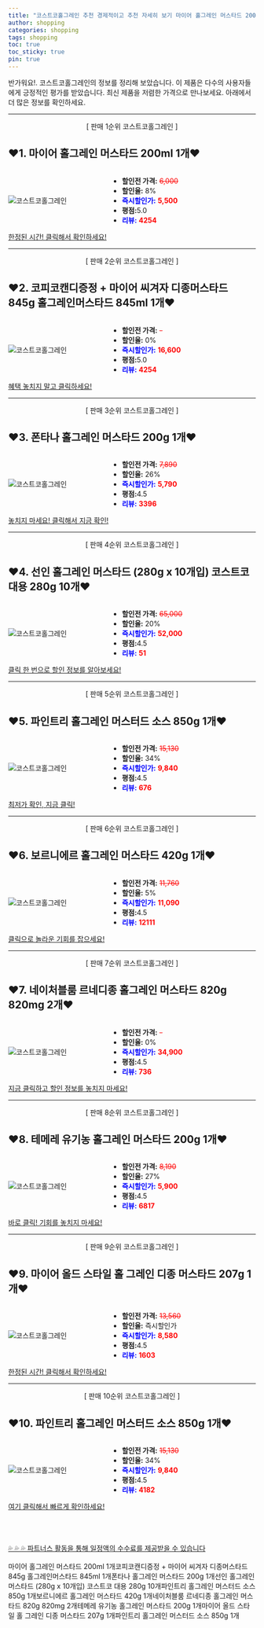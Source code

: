 ```yaml
---
title: "코스트코홀그레인 추천 경제적이고 추천 자세히 보기 마이어 홀그레인 머스타드 200ml 1개"
author: shopping
categories: shopping
tags: shopping
toc: true
toc_sticky: true
pin: true
---
```

반가워요!. 코스트코홀그레인의 정보를 정리해 보았습니다. 이 제품은 다수의 사용자들에게 긍정적인 평가를 받았습니다. 최신 제품을 저렴한 가격으로 만나보세요. 아래에서 더 많은 정보를 확인하세요.

---
<p class="toplist" style="margin: 0 auto; display: block; width: fit-content;">[ 판매 1순위 코스트코홀그레인 ]</p>

<h2><strong>❤️1. 마이어 홀그레인 머스타드 200ml 1개❤️</strong></h2>

<div style="display: flex; align-items: center;">
    <div style="flex: 0.4;">
        <img src="https://thumbnail6.coupangcdn.com/thumbnails/remote/230x230ex/image/retail/images/488114320129399-2a993ccb-4e13-4469-82bf-7cf4e40981ab.jpg" alt="코스트코홀그레인" style="max-width: 100%;">
    </div>
    <div style="flex: 0.6; margin-left: 10px;">
        <ul>
            <li><strong>할인전 가격:</strong> <del style="color: red;">6,000</del></li>
            <li><strong>할인율:</strong> 8%</li>
            <li><span style='color:blue'><strong>즉시할인가:</strong></span> <span style='color:red'><strong>5,500</strong></span></li>
            <li><strong>평점:</strong>5.0</li>
            <li><span style='color:blue'><strong>리뷰:</strong></span> <span style='color:red'><strong>4254</strong></span></li>
        </ul>
    </div>
</div>
<div class="center">
    <a href="https://selin100587.github.io?lptag=AF9450613&subid=githubio&pageKey=6155691030&traceid=V0-153&itemId=1541433&vendorItemId=3001513162" class="myButton">
        한정된 시간! 클릭해서 확인하세요!
    </a>
</div>


---
<p class="toplist" style="margin: 0 auto; display: block; width: fit-content;">[ 판매 2순위 코스트코홀그레인 ]</p>

<h2><strong>❤️2. 코피코캔디증정 + 마이어 씨겨자 디종머스타드 845g 홀그레인머스타드 845ml 1개❤️</strong></h2>

<div style="display: flex; align-items: center;">
    <div style="flex: 0.4;">
        <img src="https://thumbnail6.coupangcdn.com/thumbnails/remote/230x230ex/image/vendor_inventory/48f5/c8d5652ac6429801bd4f86747d34dbe0cbb083fe05509c2260153b44559d.jpg" alt="코스트코홀그레인" style="max-width: 100%;">
    </div>
    <div style="flex: 0.6; margin-left: 10px;">
        <ul>
            <li><strong>할인전 가격:</strong> <del style="color: red;">-</del></li>
            <li><strong>할인율:</strong> 0%</li>
            <li><span style='color:blue'><strong>즉시할인가:</strong></span> <span style='color:red'><strong>16,600</strong></span></li>
            <li><strong>평점:</strong>5.0</li>
            <li><span style='color:blue'><strong>리뷰:</strong></span> <span style='color:red'><strong>4254</strong></span></li>
        </ul>
    </div>
</div>
<div class="center">
    <a href="https://selin100587.github.io?lptag=AF9450613&subid=githubio&pageKey=6155691030&traceid=V0-153&itemId=20572072386&vendorItemId=3433740263" class="myButton">
        혜택 놓치지 말고 클릭하세요!
    </a>
</div>


---
<p class="toplist" style="margin: 0 auto; display: block; width: fit-content;">[ 판매 3순위 코스트코홀그레인 ]</p>

<h2><strong>❤️3. 폰타나 홀그레인 머스타드 200g 1개❤️</strong></h2>

<div style="display: flex; align-items: center;">
    <div style="flex: 0.4;">
        <img src="https://thumbnail9.coupangcdn.com/thumbnails/remote/230x230ex/image/retail/images/389137494184285-76c3ad04-0bbe-49ba-93eb-578779204e94.png" alt="코스트코홀그레인" style="max-width: 100%;">
    </div>
    <div style="flex: 0.6; margin-left: 10px;">
        <ul>
            <li><strong>할인전 가격:</strong> <del style="color: red;">7,890</del></li>
            <li><strong>할인율:</strong> 26%</li>
            <li><span style='color:blue'><strong>즉시할인가:</strong></span> <span style='color:red'><strong>5,790</strong></span></li>
            <li><strong>평점:</strong>4.5</li>
            <li><span style='color:blue'><strong>리뷰:</strong></span> <span style='color:red'><strong>3396</strong></span></li>
        </ul>
    </div>
</div>
<div class="center">
    <a href="https://selin100587.github.io?lptag=AF9450613&subid=githubio&pageKey=6072397468&traceid=V0-153&itemId=11216979835&vendorItemId=70598642817" class="myButton">
        놓치지 마세요! 클릭해서 지금 확인!
    </a>
</div>


---
<p class="toplist" style="margin: 0 auto; display: block; width: fit-content;">[ 판매 4순위 코스트코홀그레인 ]</p>

<h2><strong>❤️4. 선인 홀그레인 머스타드 (280g x 10개입) 코스트코 대용 280g 10개❤️</strong></h2>

<div style="display: flex; align-items: center;">
    <div style="flex: 0.4;">
        <img src="https://thumbnail7.coupangcdn.com/thumbnails/remote/230x230ex/image/vendor_inventory/aceb/f97f68de515b889b7cc05c9055e829d7854545a6e1b76cbf770880b8cbf3.jpg" alt="코스트코홀그레인" style="max-width: 100%;">
    </div>
    <div style="flex: 0.6; margin-left: 10px;">
        <ul>
            <li><strong>할인전 가격:</strong> <del style="color: red;">65,000</del></li>
            <li><strong>할인율:</strong> 20%</li>
            <li><span style='color:blue'><strong>즉시할인가:</strong></span> <span style='color:red'><strong>52,000</strong></span></li>
            <li><strong>평점:</strong>4.5</li>
            <li><span style='color:blue'><strong>리뷰:</strong></span> <span style='color:red'><strong>51</strong></span></li>
        </ul>
    </div>
</div>
<div class="center">
    <a href="https://selin100587.github.io?lptag=AF9450613&subid=githubio&pageKey=6993265206&traceid=V0-153&itemId=18646231996&vendorItemId=85781219936" class="myButton">
        클릭 한 번으로 할인 정보를 알아보세요!
    </a>
</div>


---
<p class="toplist" style="margin: 0 auto; display: block; width: fit-content;">[ 판매 5순위 코스트코홀그레인 ]</p>

<h2><strong>❤️5. 파인트리 홀그레인 머스터드 소스 850g 1개❤️</strong></h2>

<div style="display: flex; align-items: center;">
    <div style="flex: 0.4;">
        <img src="https://thumbnail7.coupangcdn.com/thumbnails/remote/230x230ex/image/retail/images/2020/08/25/16/8/63f27299-647f-4ab3-8724-ed42239b0f5e.jpg" alt="코스트코홀그레인" style="max-width: 100%;">
    </div>
    <div style="flex: 0.6; margin-left: 10px;">
        <ul>
            <li><strong>할인전 가격:</strong> <del style="color: red;">15,130</del></li>
            <li><strong>할인율:</strong> 34%</li>
            <li><span style='color:blue'><strong>즉시할인가:</strong></span> <span style='color:red'><strong>9,840</strong></span></li>
            <li><strong>평점:</strong>4.5</li>
            <li><span style='color:blue'><strong>리뷰:</strong></span> <span style='color:red'><strong>676</strong></span></li>
        </ul>
    </div>
</div>
<div class="center">
    <a href="https://selin100587.github.io?lptag=AF9450613&subid=githubio&pageKey=7038374945&traceid=V0-153&itemId=17397518146&vendorItemId=84566976265" class="myButton">
        최저가 확인, 지금 클릭!
    </a>
</div>


---
<p class="toplist" style="margin: 0 auto; display: block; width: fit-content;">[ 판매 6순위 코스트코홀그레인 ]</p>

<h2><strong>❤️6. 보르니에르 홀그레인 머스타드 420g 1개❤️</strong></h2>

<div style="display: flex; align-items: center;">
    <div style="flex: 0.4;">
        <img src="https://thumbnail6.coupangcdn.com/thumbnails/remote/230x230ex/image/vendor_inventory/a749/3a5b029fcc3e70887ae12d3f5bc66788da2a8b88b11d78844b5481e439ff.jpg" alt="코스트코홀그레인" style="max-width: 100%;">
    </div>
    <div style="flex: 0.6; margin-left: 10px;">
        <ul>
            <li><strong>할인전 가격:</strong> <del style="color: red;">11,760</del></li>
            <li><strong>할인율:</strong> 5%</li>
            <li><span style='color:blue'><strong>즉시할인가:</strong></span> <span style='color:red'><strong>11,090</strong></span></li>
            <li><strong>평점:</strong>4.5</li>
            <li><span style='color:blue'><strong>리뷰:</strong></span> <span style='color:red'><strong>12111</strong></span></li>
        </ul>
    </div>
</div>
<div class="center">
    <a href="https://selin100587.github.io?lptag=AF9450613&subid=githubio&pageKey=41491186&traceid=V0-153&itemId=151055516&vendorItemId=3347601958" class="myButton">
        클릭으로 놀라운 기회를 잡으세요!
    </a>
</div>


---
<p class="toplist" style="margin: 0 auto; display: block; width: fit-content;">[ 판매 7순위 코스트코홀그레인 ]</p>

<h2><strong>❤️7. 네이처블룸 르네디종 홀그레인 머스타드 820g 820mg 2개❤️</strong></h2>

<div style="display: flex; align-items: center;">
    <div style="flex: 0.4;">
        <img src="https://thumbnail8.coupangcdn.com/thumbnails/remote/230x230ex/image/vendor_inventory/bb85/f72349800792ddef40f03dfd074dcb4874ebd759a88d236e1803a21a13c5.jpg" alt="코스트코홀그레인" style="max-width: 100%;">
    </div>
    <div style="flex: 0.6; margin-left: 10px;">
        <ul>
            <li><strong>할인전 가격:</strong> <del style="color: red;">-</del></li>
            <li><strong>할인율:</strong> 0%</li>
            <li><span style='color:blue'><strong>즉시할인가:</strong></span> <span style='color:red'><strong>34,900</strong></span></li>
            <li><strong>평점:</strong>4.5</li>
            <li><span style='color:blue'><strong>리뷰:</strong></span> <span style='color:red'><strong>736</strong></span></li>
        </ul>
    </div>
</div>
<div class="center">
    <a href="https://selin100587.github.io?lptag=AF9450613&subid=githubio&pageKey=7509992899&traceid=V0-153&itemId=23313657706&vendorItemId=90345525393" class="myButton">
        지금 클릭하고 할인 정보를 놓치지 마세요!
    </a>
</div>


---
<p class="toplist" style="margin: 0 auto; display: block; width: fit-content;">[ 판매 8순위 코스트코홀그레인 ]</p>

<h2><strong>❤️8. 테메레 유기농 홀그레인 머스타드 200g 1개❤️</strong></h2>

<div style="display: flex; align-items: center;">
    <div style="flex: 0.4;">
        <img src="https://thumbnail7.coupangcdn.com/thumbnails/remote/230x230ex/image/retail/images/4946316689737708-681f56fc-ce7b-4860-b800-28dec1717769.jpg" alt="코스트코홀그레인" style="max-width: 100%;">
    </div>
    <div style="flex: 0.6; margin-left: 10px;">
        <ul>
            <li><strong>할인전 가격:</strong> <del style="color: red;">8,190</del></li>
            <li><strong>할인율:</strong> 27%</li>
            <li><span style='color:blue'><strong>즉시할인가:</strong></span> <span style='color:red'><strong>5,900</strong></span></li>
            <li><strong>평점:</strong>4.5</li>
            <li><span style='color:blue'><strong>리뷰:</strong></span> <span style='color:red'><strong>6817</strong></span></li>
        </ul>
    </div>
</div>
<div class="center">
    <a href="https://selin100587.github.io?lptag=AF9450613&subid=githubio&pageKey=6261799887&traceid=V0-153&itemId=909016516&vendorItemId=5275364328" class="myButton">
        바로 클릭! 기회를 놓치지 마세요!
    </a>
</div>


---
<p class="toplist" style="margin: 0 auto; display: block; width: fit-content;">[ 판매 9순위 코스트코홀그레인 ]</p>

<h2><strong>❤️9. 마이어 올드 스타일 홀 그레인 디종 머스타드 207g 1개❤️</strong></h2>

<div style="display: flex; align-items: center;">
    <div style="flex: 0.4;">
        <img src="https://thumbnail9.coupangcdn.com/thumbnails/remote/230x230ex/image/vendor_inventory/503c/0c121ffab693c56015f2112c7e8a5b9d1f424cc01cd1c67bfa50a0a1ee5a.jpg" alt="코스트코홀그레인" style="max-width: 100%;">
    </div>
    <div style="flex: 0.6; margin-left: 10px;">
        <ul>
            <li><strong>할인전 가격:</strong> <del style="color: red;">13,560</del></li>
            <li><strong>할인율:</strong> 즉시할인가</li>
            <li><span style='color:blue'><strong>즉시할인가:</strong></span> <span style='color:red'><strong>8,580</strong></span></li>
            <li><strong>평점:</strong>4.5</li>
            <li><span style='color:blue'><strong>리뷰:</strong></span> <span style='color:red'><strong>1603</strong></span></li>
        </ul>
    </div>
</div>
<div class="center">
    <a href="https://selin100587.github.io?lptag=AF9450613&subid=githubio&pageKey=7660125&traceid=V0-153&itemId=33511950&vendorItemId=4045842921" class="myButton">
        한정된 시간! 클릭해서 확인하세요!
    </a>
</div>


---
<p class="toplist" style="margin: 0 auto; display: block; width: fit-content;">[ 판매 10순위 코스트코홀그레인 ]</p>

<h2><strong>❤️10. 파인트리 홀그레인 머스터드 소스 850g 1개❤️</strong></h2>

<div style="display: flex; align-items: center;">
    <div style="flex: 0.4;">
        <img src="https://thumbnail7.coupangcdn.com/thumbnails/remote/230x230ex/image/retail/images/2020/08/25/16/8/63f27299-647f-4ab3-8724-ed42239b0f5e.jpg" alt="코스트코홀그레인" style="max-width: 100%;">
    </div>
    <div style="flex: 0.6; margin-left: 10px;">
        <ul>
            <li><strong>할인전 가격:</strong> <del style="color: red;">15,130</del></li>
            <li><strong>할인율:</strong> 34%</li>
            <li><span style='color:blue'><strong>즉시할인가:</strong></span> <span style='color:red'><strong>9,840</strong></span></li>
            <li><strong>평점:</strong>4.5</li>
            <li><span style='color:blue'><strong>리뷰:</strong></span> <span style='color:red'><strong>4182</strong></span></li>
        </ul>
    </div>
</div>
<div class="center">
    <a href="https://selin100587.github.io?lptag=AF9450613&subid=githubio&pageKey=7015428203&traceid=V0-153&itemId=17255350085&vendorItemId=71408174474" class="myButton">
        여기 클릭해서 빠르게 확인하세요!
    </a>
</div>

<br><br><br>[💦 💦 💦 파트너스 활동을 통해 일정액의 수수료를 제공받을 수 있습니다](https://link.coupang.com/a/bcpT2c)<br><br>마이어 홀그레인 머스타드 200ml 1개코피코캔디증정 + 마이어 씨겨자 디종머스타드 845g 홀그레인머스타드 845ml 1개폰타나 홀그레인 머스타드 200g 1개선인 홀그레인 머스타드 (280g x 10개입) 코스트코 대용 280g 10개파인트리 홀그레인 머스터드 소스 850g 1개보르니에르 홀그레인 머스타드 420g 1개네이처블룸 르네디종 홀그레인 머스타드 820g 820mg 2개테메레 유기농 홀그레인 머스타드 200g 1개마이어 올드 스타일 홀 그레인 디종 머스타드 207g 1개파인트리 홀그레인 머스터드 소스 850g 1개